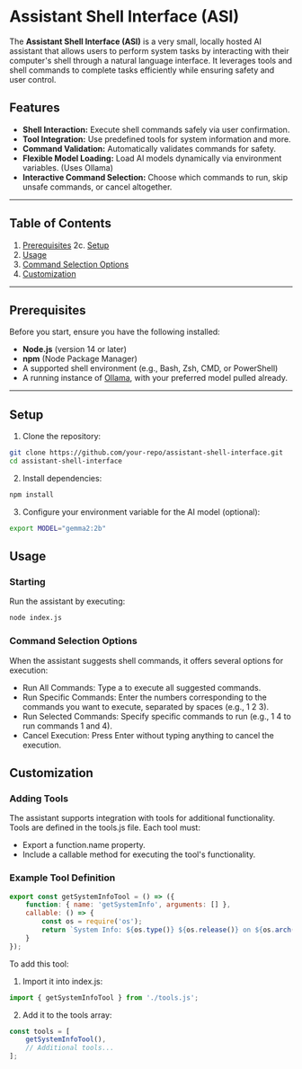 # Assistant Shell Interface (ASI)

The **Assistant Shell Interface (ASI)** is a very small, locally hosted AI assistant that allows users to perform system tasks by interacting with their computer's shell through a natural language interface. It leverages tools and shell commands to complete tasks efficiently while ensuring safety and user control.

## Features

- **Shell Interaction:** Execute shell commands safely via user confirmation.
- **Tool Integration:** Use predefined tools for system information and more.
- **Command Validation:** Automatically validates commands for safety.
- **Flexible Model Loading:** Load AI models dynamically via environment variables. (Uses Ollama)
- **Interactive Command Selection:** Choose which commands to run, skip unsafe commands, or cancel altogether.

---

## Table of Contents

1. [Prerequisites](#prerequisites)
2c. [Setup](#setup)
3. [Usage](#usage)
5. [Command Selection Options](#command-selection-options)
6. [Customization](#customization)

---

## Prerequisites

Before you start, ensure you have the following installed:

- **Node.js** (version 14 or later)
- **npm** (Node Package Manager)
- A supported shell environment (e.g., Bash, Zsh, CMD, or PowerShell)
- A running instance of [Ollama](https://ollama.com/), with your preferred model pulled already.

---

## Setup

1. Clone the repository:
```bash
git clone https://github.com/your-repo/assistant-shell-interface.git
cd assistant-shell-interface
```
2. Install dependencies:
```bash
npm install
```

3. Configure your environment variable for the AI model (optional):
```bash
export MODEL="gemma2:2b"
```

## Usage

### Starting

Run the assistant by executing:
```bash        
node index.js
```

### Command Selection Options

When the assistant suggests shell commands, it offers several options for execution:

- Run All Commands: Type a to execute all suggested commands.
- Run Specific Commands: Enter the numbers corresponding to the commands you want to execute, separated by spaces (e.g., 1 2 3).
- Run Selected Commands: Specify specific commands to run (e.g., 1 4 to run commands 1 and 4).
- Cancel Execution: Press Enter without typing anything to cancel the execution.

## Customization
### Adding Tools

The assistant supports integration with tools for additional functionality. Tools are defined in the tools.js file. Each tool must:

- Export a function.name property.
- Include a callable method for executing the tool's functionality.

### Example Tool Definition
```js
export const getSystemInfoTool = () => ({
    function: { name: 'getSystemInfo', arguments: [] },
    callable: () => {
        const os = require('os');
        return `System Info: ${os.type()} ${os.release()} on ${os.arch()} architecture.`;
    }
});
```
To add this tool:

1. Import it into index.js:
```js
import { getSystemInfoTool } from './tools.js';
```
2. Add it to the tools array:
```js
const tools = [
    getSystemInfoTool(),
    // Additional tools...
];
```
